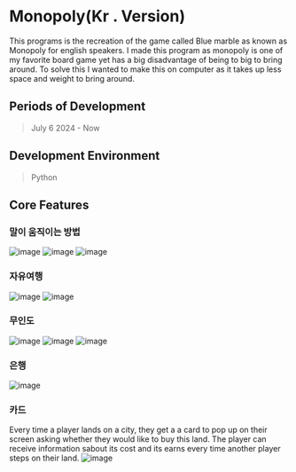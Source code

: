 # Monopoly(Kr . Version)
This programs is the recreation of the game called Blue marble as known as Monopoly for english speakers. I made this program as monopoly is one of my favorite board game yet has a big disadvantage of being to big to bring around. To solve this I wanted to make this on computer as it takes up less space and weight to bring around.

## Periods of Development
> July 6 2024 - Now

## Development Environment
> Python

## Core Features
### 말이 움직이는 방법
![image](https://github.com/user-attachments/assets/35565fc2-44f6-49d8-91ed-b4e05c24e4a7)
![image](https://github.com/user-attachments/assets/79b646d0-f774-4be3-ae01-fbac5b164270)
![image](https://github.com/user-attachments/assets/abee3c51-800f-4486-a3d2-4fed4aa62bb9)

### 자유여행
![image](https://github.com/user-attachments/assets/08a817f7-18b5-44f1-997e-3270a6bf344b)
![image](https://github.com/user-attachments/assets/7a69c97e-1e5e-4ddb-bb57-99a52dc1dd10)
### 무인도
![image](https://github.com/user-attachments/assets/47bbef27-9478-4ec1-bb29-77754be736fd)
![image](https://github.com/user-attachments/assets/4b0f891e-dc84-47c7-875f-2abed021d5fa)
![image](https://github.com/user-attachments/assets/bb56f763-59d5-436f-9ed5-6bc3197ce9fb)
### 은행
![image](https://github.com/user-attachments/assets/dde67a87-d954-4d6a-b9c2-722565b39cb7)

### 카드
Every time a player lands on a city, they get a a card to pop up on their screen asking whether they would like to buy this land. The player can receive information sabout its cost and its earns every time another player steps on their land.
![image](https://github.com/user-attachments/assets/fecb2a3b-184b-4dd4-8470-a675f967db6a)
